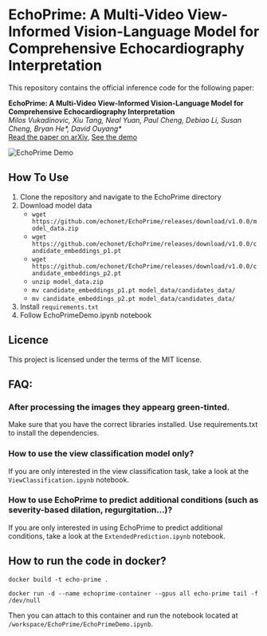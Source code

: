 # EchoPrime: A Multi-Video View-Informed Vision-Language Model for Comprehensive Echocardiography Interpretation

This repository contains the official inference code for the following paper:

**EchoPrime: A Multi-Video View-Informed Vision-Language Model for Comprehensive Echocardiography Interpretation**  
*Milos Vukadinovic, Xiu Tang, Neal Yuan, Paul Cheng, Debiao Li, Susan Cheng, Bryan He\*, David Ouyang\**  
[Read the paper on arXiv](https://arxiv.org/abs/2410.09704), 
[See the demo](https://x.com/i/status/1846321746900558097)

![EchoPrime Demo](demo_image.png)

## How To Use
1) Clone the repository and navigate to the EchoPrime directory
2) Download model data 
    * `wget https://github.com/echonet/EchoPrime/releases/download/v1.0.0/model_data.zip`
    * `wget https://github.com/echonet/EchoPrime/releases/download/v1.0.0/candidate_embeddings_p1.pt`
    * `wget https://github.com/echonet/EchoPrime/releases/download/v1.0.0/candidate_embeddings_p2.pt`
    * `unzip model_data.zip`
    *  `mv candidate_embeddings_p1.pt model_data/candidates_data/`
    *  `mv candidate_embeddings_p2.pt model_data/candidates_data/`
4) Install `requirements.txt`
5) Follow EchoPrimeDemo.ipynb notebook

## Licence
This project is licensed under the terms of the MIT license.


## FAQ:

### After processing the images they appearg green-tinted.
Make sure that you have the correct libraries installed. Use requirements.txt to install the dependencies.


### How to use the view classification model only?
If you are only interested in the view classification task, take a look at the `ViewClassification.ipynb` notebook.

### How to use EchoPrime to predict additional conditions (such as severity-based dilation, regurgitation...)?
If you are only interested in using EchoPrime to predict additional conditions, take a look at the `ExtendedPrediction.ipynb` notebook.

## How to run the code in docker?

```
docker build -t echo-prime .
```

```
docker run -d --name echoprime-container --gpus all echo-prime tail -f /dev/null
```
Then you can attach to this container and run the notebook located at 
`/workspace/EchoPrime/EchoPrimeDemo.ipynb`.
